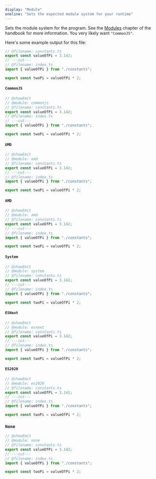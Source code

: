 ```yaml
---
display: "Module"
oneline: "Sets the expected module system for your runtime"
---
```


Sets the module system for the program. See the <a href='/docs/handbook/modules.html#ambient-modules'>Modules</a> chapter of the handbook for more information. You very likely want `"CommonJS"`.

Here's some example output for this file:

```ts twoslash
// @filename: constants.ts
export const valueOfPi = 3.142;
// ---cut---
// @filename: index.ts
import { valueOfPi } from "./constants";

export const twoPi = valueOfPi * 2;
```

#### `CommonJS`

```ts twoslash
// @showEmit
// @module: commonjs
// @filename: constants.ts
export const valueOfPi = 3.142;
// @filename: index.ts
// ---cut---
import { valueOfPi } from "./constants";

export const twoPi = valueOfPi * 2;
```

#### `UMD`

```ts twoslash
// @showEmit
// @module: umd
// @filename: constants.ts
export const valueOfPi = 3.142;
// ---cut---
// @filename: index.ts
import { valueOfPi } from "./constants";

export const twoPi = valueOfPi * 2;
```

#### `AMD`

```ts twoslash
// @showEmit
// @module: amd
// @filename: constants.ts
export const valueOfPi = 3.142;
// ---cut---
// @filename: index.ts
import { valueOfPi } from "./constants";

export const twoPi = valueOfPi * 2;
```

#### `System`

```ts twoslash
// @showEmit
// @module: system
// @filename: constants.ts
export const valueOfPi = 3.142;
// ---cut---
// @filename: index.ts
import { valueOfPi } from "./constants";

export const twoPi = valueOfPi * 2;
```

#### `ESNext`

```ts twoslash
// @showEmit
// @module: esnext
// @filename: constants.ts
export const valueOfPi = 3.142;
// ---cut---
// @filename: index.ts
import { valueOfPi } from "./constants";

export const twoPi = valueOfPi * 2;
```

#### `ES2020`

```ts twoslash
// @showEmit
// @module: es2020
// @filename: constants.ts
export const valueOfPi = 3.142;
// ---cut---
// @filename: index.ts
import { valueOfPi } from "./constants";

export const twoPi = valueOfPi * 2;
```

### `None`

```ts twoslash
// @showEmit
// @module: none
// @filename: constants.ts
export const valueOfPi = 3.142;
// ---cut---
// @filename: index.ts
import { valueOfPi } from "./constants";

export const twoPi = valueOfPi * 2;
```
